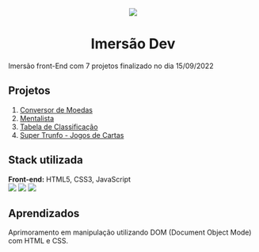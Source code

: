 <div align="center">
<img src="https://imersao.dev/assets/img/logo-imersao-dev-desktop.1660582173.svg">
<h1> Imersão Dev </h1>
</div>
Imersão front-End com 7 projetos finalizado no dia 15/09/2022


<h2>Projetos </h2>

<ol>
  <a href=""><li>Conversor de Moedas</li></a>
   <a href=""><li>Mentalista</li></a>
    <a href=""><li>Tabela de Classificação</li></a>
     <a href=""><li>Super Trunfo - Jogos de Cartas</li></a>
 </ol>


<h2>Stack utilizada </h2>

**Front-end:** HTML5, CSS3, JavaScript <br>
<img src="https://img.shields.io/badge/html5-%23E34F26.svg?style=for-the-badge&logo=html5&logoColor=white"/>
<img src="https://img.shields.io/badge/css3-%231572B6.svg?style=for-the-badge&logo=css3&logoColor=white"/>
<img src="https://img.shields.io/badge/javascript-%23323330.svg?style=for-the-badge&logo=javascript&logoColor=%23F7DF1E">

<h2> Aprendizados </h2>

Aprimoramento em manipulação utilizando DOM (Document Object Mode) com HTML e CSS.
